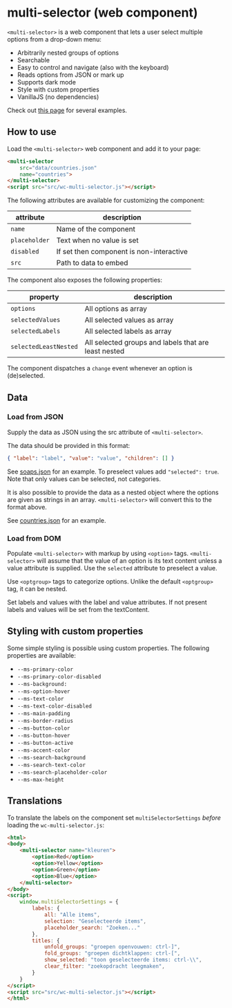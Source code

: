 # multi-selector (web component)

`<multi-selector>` is a web component that lets a user select multiple options from a drop-down menu:

* Arbitrarily nested groups of options
* Searchable
* Easy to control and navigate (also with the keyboard)
* Reads options from JSON or mark up
* Supports dark mode
* Style with custom properties
* VanillaJS (no dependencies)

Check out [this page](https://lcvriend.github.io/wc-multi-selector/) for several examples.

## How to use
Load the `<multi-selector>` web component and add it to your page:

```html
<multi-selector
    src="data/countries.json"
    name="countries">
</multi-selector>
<script src="src/wc-multi-selector.js"></script>
```

The following attributes are available for customizing the component:

attribute     | description
--------------|-------------
`name`        | Name of the component
`placeholder` | Text when no value is set
`disabled`    | If set then component is non-interactive
`src`         | Path to data to embed

The component also exposes the following properties:

property              | description
----------------------|-------------
`options`             | All options as array
`selectedValues`      | All selected values as array
`selectedLabels`      | All selected labels as array
`selectedLeastNested` | All selected groups and labels that are least nested

The component dispatches a `change` event whenever an option is (de)selected.

## Data
### Load from JSON
Supply the data as JSON using the src attribute of `<multi-selector>`.

The data should be provided in this format:

```json
{ "label": "label", "value": "value", "children": [] }
```

See [soaps.json](data/soaps.json) for an example. To preselect values add `"selected": true`. Note that only values can be selected, not categories.

It is also possible to provide the data as a nested object where the options are given as strings in an array. `<multi-selector>` will convert this to the format above.

See [countries.json](data/countries.json) for an example.

### Load from DOM
Populate `<multi-selector>` with markup by using `<option>` tags. `<multi-selector>` will assume that the value of an option is its text content unless a value attribute is supplied. Use the `selected` attribute to preselect a value.

Use `<optgroup>` tags to categorize options. Unlike the default `<optgroup>` tag, it can be nested.

Set labels and values with the label and value attributes. If not present labels and values will be set from the textContent.

## Styling with custom properties
Some simple styling is possible using custom properties. The following properties are available:

* `--ms-primary-color`
* `--ms-primary-color-disabled`
* `--ms-background:`
* `--ms-option-hover`
* `--ms-text-color`
* `--ms-text-color-disabled`
* `--ms-main-padding`
* `--ms-border-radius`
* `--ms-button-color`
* `--ms-button-hover`
* `--ms-button-active`
* `--ms-accent-color`
* `--ms-search-background`
* `--ms-search-text-color`
* `--ms-search-placeholder-color`
* `--ms-max-height`

## Translations
To translate the labels on the component set `multiSelectorSettings` *before* loading the `wc-multi-selector.js`:

```html
<html>
<body>
    <multi-selector name="kleuren">
        <option>Red</option>
        <option>Yellow</option>
        <option>Green</option>
        <option>Blue</option>
    </multi-selector>
</body>
<script>
    window.multiSelectorSettings = {
        labels: {
            all: "Alle items",
            selection: "Geselecteerde items",
            placeholder_search: "Zoeken..."
        },
        titles: {
            unfold_groups: "groepen openvouwen: ctrl-]",
            fold_groups: "groepen dichtklappen: ctrl-[",
            show_selected: "toon geselecteerde items: ctrl-\\",
            clear_filter: "zoekopdracht leegmaken",
        }
    }
</script>
<script src="src/wc-multi-selector.js"></script>
</html>
```
